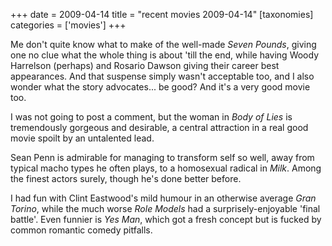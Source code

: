 +++
date = 2009-04-14
title = "recent movies 2009-04-14"
[taxonomies]
categories = ['movies']
+++

Me don't quite know what to make of the well-made *Seven Pounds*,
giving one no clue what the whole thing is about 'till the end, while
having Woody Harrelson (perhaps) and Rosario Dawson giving their career
best appearances. And that suspense simply wasn't acceptable too, and I
also wonder what the story advocates... be good? And it's a very good
movie too.

I was not going to post a comment, but the woman in *Body of Lies* is
tremendously gorgeous and desirable, a central attraction in a real good
movie spoilt by an untalented lead.

Sean Penn is admirable for managing to transform self so well, away from
typical macho types he often plays, to a homosexual radical in *Milk*.
Among the finest actors surely, though he's done better before.

I had fun with Clint Eastwood's mild humour in an otherwise average
*Gran Torino*, while the much worse *Role Models* had a
surprisely-enjoyable 'final battle'. Even funnier is *Yes Man*, which
got a fresh concept but is fucked by common romantic comedy pitfalls.
